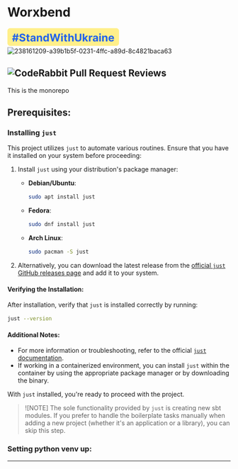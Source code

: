 # Worxbend

[![StandWithUkraine](https://raw.githubusercontent.com/vshymanskyy/StandWithUkraine/main/badges/StandWithUkraine.svg)](https://github.com/vshymanskyy/StandWithUkraine/blob/main/docs/README.md)
![238161209-a39b1b5f-0231-4ffc-a89d-8c4821baca63](https://github.com/worxbend/worxbend/assets/8176996/7c4d7c52-e45b-4558-b3c1-ac79dbd1a2d9)


## ![CodeRabbit Pull Request Reviews](https://img.shields.io/coderabbit/prs/github/worxbend/worxbend?labelColor=171717&color=FF570A&link=https%3A%2F%2Fcoderabbit.ai&label=CodeRabbit%20Reviews)

This is the monorepo

## Prerequisites:

### Installing `just`

This project utilizes `just` to automate various routines. Ensure that you have it installed on your system before
proceeding:

1. Install `just` using your distribution's package manager:

   - **Debian/Ubuntu**:
     ```bash
     sudo apt install just
     ```
   - **Fedora**:
     ```bash
     sudo dnf install just
     ```
   - **Arch Linux**:
     ```bash
     sudo pacman -S just
     ```

2. Alternatively, you can download the latest release from the [official
   `just` GitHub releases page](https://github.com/casey/just/releases) and add it to your system.

#### Verifying the Installation:

After installation, verify that `just` is installed correctly by running:

```bash
just --version
```

#### Additional Notes:

- For more information or troubleshooting, refer to the official [`just` documentation](https://just.systems/).
- If working in a containerized environment, you can install `just` within the container by using the appropriate
  package manager or by downloading the binary.

With `just` installed, you're ready to proceed with the project.

> ![NOTE]
> The sole functionality provided by `just` is creating new sbt modules. If you prefer to handle the boilerplate tasks
> manually when adding a new project (whether it's an application or a library), you can skip this step.

### Setting python venv up:

---
